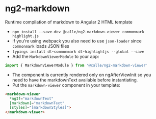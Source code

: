 # ng2-markdown

Runtime compilation of markdown to Angular 2 HTML template

- `npm install --save-dev @calle/ng2-markdown-viewer commonmark highlight.js`
- If you're using webpack you also need to use `json-loader` since `commonmark` loads JSON files
- `typings install dt~commonmark dt~highlightjs --global --save`
- Add the `MarkdownViewerModule` to your app:

```javascript
import { MarkdownViewerModule } from '@calle/ng2-markdown-viewer'
```

- The component is currently rendered only on ngAfterViewInit so you need to have the markdownText available before instantiating.
- Put the `markdown-viewer` component in your template:

```html
<markdown-viewer
  *ngIf="markdownText"
  [markdown]="markdownText"
  [styles]="[markdownStyles]">
</markdown-viewer>
```
